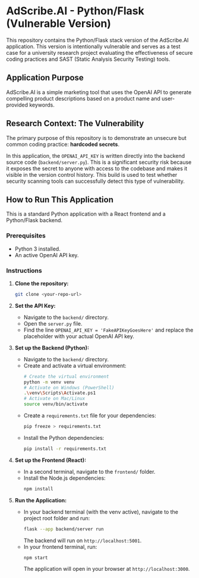 # AdScribe.AI - Python/Flask (Vulnerable Version)

This repository contains the Python/Flask stack version of the AdScribe.AI application. This version is intentionally vulnerable and serves as a test case for a university research project evaluating the effectiveness of secure coding practices and SAST (Static Analysis Security Testing) tools.

## Application Purpose

AdScribe.AI is a simple marketing tool that uses the OpenAI API to generate compelling product descriptions based on a product name and user-provided keywords.

## Research Context: The Vulnerability

The primary purpose of this repository is to demonstrate an unsecure but common coding practice: **hardcoded secrets**.

In this application, the `OPENAI_API_KEY` is written directly into the backend source code (`backend/server.py`). This is a significant security risk because it exposes the secret to anyone with access to the codebase and makes it visible in the version control history. This build is used to test whether security scanning tools can successfully detect this type of vulnerability.

## How to Run This Application

This is a standard Python application with a React frontend and a Python/Flask backend.

### Prerequisites
* Python 3 installed.
* An active OpenAI API key.

### Instructions

1.  **Clone the repository:**
    ```bash
    git clone <your-repo-url>
    ```

2.  **Set the API Key:**
    * Navigate to the `backend/` directory.
    * Open the `server.py` file.
    * Find the line `OPENAI_API_KEY = 'FakeAPIKeyGoesHere'` and replace the placeholder with your actual OpenAI API key.

3.  **Set up the Backend (Python):**
    * Navigate to the `backend/` directory.
    * Create and activate a virtual environment:
        ```bash
        # Create the virtual environment
        python -m venv venv
        # Activate on Windows (PowerShell)
        .\venv\Scripts\Activate.ps1
        # Activate on Mac/Linux
        source venv/bin/activate
        ```
    * Create a `requirements.txt` file for your dependencies:
        ```bash
        pip freeze > requirements.txt
        ```
    * Install the Python dependencies:
        ```bash
        pip install -r requirements.txt
        ```

4.  **Set up the Frontend (React):**
    * In a second terminal, navigate to the `frontend/` folder.
    * Install the Node.js dependencies:
        ```bash
        npm install
        ```

5.  **Run the Application:**
    * In your backend terminal (with the venv active), navigate to the project root folder and run:
        ```bash
        flask --app backend/server run
        ```
        The backend will run on `http://localhost:5001`.
    * In your frontend terminal, run:
        ```bash
        npm start
        ```
        The application will open in your browser at `http://localhost:3000`.

